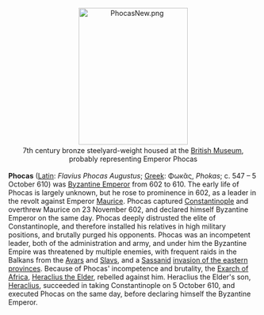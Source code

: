 <div class="photo" colspan="2" style="text-align: center; margin: 25px 0 10px;"><a class="image" href="https://en.wikipedia.org/wiki/File:PhocasNew.png"><img alt="PhocasNew.png" data-file-height="876" data-file-width="697" decoding="async" height="276" src="https://upload.wikimedia.org/wikipedia/commons/thumb/2/23/PhocasNew.png/220px-PhocasNew.png" srcset="https://upload.wikimedia.org/wikipedia/commons/thumb/2/23/PhocasNew.png/330px-PhocasNew.png 1.5x, //upload.wikimedia.org/wikipedia/commons/thumb/2/23/PhocasNew.png/440px-PhocasNew.png 2x" width="220"/></a><div style="line-height:normal;padding-bottom:0.2em;padding-top:0.2em;">7th century bronze steelyard-weight housed at the <a href="https://en.wikipedia.org/wiki/British_Museum" title="British Museum">British Museum</a>, probably representing Emperor Phocas</div></div>

[comment]: # 'breakpoint'
<p><b>Phocas</b> (<a class="mw-redirect" href="https://en.wikipedia.org/wiki/Latin_language" title="Latin language">Latin</a>: <i lang="la">Flavius Phocas Augustus</i>; <a href="https://en.wikipedia.org/wiki/Greek_language" title="Greek language">Greek</a>: <span lang="el">Φωκᾶς</span>, <i>Phokas</i>; c. 547 – 5 October 610) was <a class="mw-redirect" href="https://en.wikipedia.org/wiki/Byzantine_Emperor" title="Byzantine Emperor">Byzantine Emperor</a> from 602 to 610. The early life of Phocas is largely unknown, but he rose to prominence in 602, as a leader in the revolt against Emperor <a href="https://en.wikipedia.org/wiki/Maurice_(emperor)" title="Maurice (emperor)">Maurice</a>. Phocas captured <a href="https://en.wikipedia.org/wiki/Constantinople" title="Constantinople">Constantinople</a> and overthrew Maurice on 23 November 602, and declared himself Byzantine Emperor on the same day. Phocas deeply distrusted the elite of Constantinople, and therefore installed his relatives in high military positions, and brutally purged his opponents. Phocas was an incompetent leader, both of the administration and army, and under him the Byzantine Empire was threatened by multiple enemies, with frequent raids in the Balkans from the <a href="https://en.wikipedia.org/wiki/Pannonian_Avars" title="Pannonian Avars">Avars</a> and <a href="https://en.wikipedia.org/wiki/Slavs" title="Slavs">Slavs</a>, and a <a class="mw-redirect" href="https://en.wikipedia.org/wiki/Sassanid" title="Sassanid">Sassanid</a> <a href="https://en.wikipedia.org/wiki/Byzantine%E2%80%93Sasanian_War_of_602%E2%80%93628" title="Byzantine–Sasanian War of 602–628">invasion of the eastern provinces</a>. Because of Phocas' incompetence and brutality, the <a class="mw-redirect" href="https://en.wikipedia.org/wiki/Exarch_of_Africa" title="Exarch of Africa">Exarch of Africa</a>, <a href="https://en.wikipedia.org/wiki/Heraclius_the_Elder" title="Heraclius the Elder">Heraclius the Elder</a>, rebelled against him. Heraclius the Elder's son, <a href="https://en.wikipedia.org/wiki/Heraclius" title="Heraclius">Heraclius</a>, succeeded in taking Constantinople on 5 October 610, and executed Phocas on the same day, before declaring himself the Byzantine Emperor.
</p>